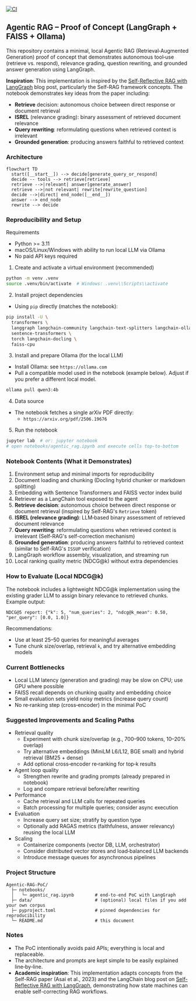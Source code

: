 [![CI](https://github.com/ZeleMate/Agentic-RAG-PoC/actions/workflows/ci.yaml/badge.svg?branch=main)](https://github.com/ZeleMate/Agentic-RAG-PoC/actions/workflows/ci.yaml)

## Agentic RAG – Proof of Concept (LangGraph + FAISS + Ollama)

This repository contains a minimal, local Agentic RAG (Retrieval‑Augmented Generation) proof of concept that demonstrates autonomous tool‑use (retrieve vs. respond), relevance grading, question rewriting, and grounded answer generation using LangGraph.

**Inspiration**: This implementation is inspired by the [Self-Reflective RAG with LangGraph](https://blog.langchain.com/agentic-rag-with-langgraph/) blog post, particularly the Self-RAG framework concepts. The notebook demonstrates key ideas from the paper including:
- **Retrieve** decision: autonomous choice between direct response or document retrieval
- **ISREL** (relevance grading): binary assessment of retrieved document relevance
- **Query rewriting**: reformulating questions when retrieved context is irrelevant
- **Grounded generation**: producing answers faithful to retrieved context

### Architecture

```mermaid
flowchart TD
  start([__start__]) --> decide[generate_query_or_respond]
  decide -- tools --> retrieve[retrieve]
  retrieve -->|relevant| answer[generate_answer]
  retrieve -->|not relevant| rewrite[rewrite_question]
  decide -->|direct| end_node([__end__])
  answer --> end_node
  rewrite --> decide
```

### Reproducibility and Setup

Requirements
- Python >= 3.11
- macOS/Linux/Windows with ability to run local LLM via Ollama
- No paid API keys required

1) Create and activate a virtual environment (recommended)
```bash
python -m venv .venv
source .venv/bin/activate  # Windows: .venv\\Scripts\\activate
```

2) Install project dependencies
- Using `pip` directly (matches the notebook):
```bash
pip install -U \
  transformers \
  langgraph langchain-community langchain-text-splitters langchain-ollama \
  sentence-transformers \
  torch langchain-docling \
  faiss-cpu
```

3) Install and prepare Ollama (for the local LLM)
- Install Ollama: see `https://ollama.com`
- Pull a compatible model used in the notebook (example below). Adjust if you prefer a different local model.
```bash
ollama pull qwen3:4b
```

4) Data source
- The notebook fetches a single arXiv PDF directly:
  - `https://arxiv.org/pdf/2506.19676`

5) Run the notebook
```bash
jupyter lab  # or: jupyter notebook
# open notebooks/agentic_rag.ipynb and execute cells top-to-bottom
```

### Notebook Contents (What it Demonstrates)
1. Environment setup and minimal imports for reproducibility
2. Document loading and chunking (Docling hybrid chunker or markdown splitting)
3. Embedding with Sentence Transformers and FAISS vector index build
4. Retriever as a LangChain tool exposed to the agent
5. **Retrieve decision**: autonomous choice between direct response or document retrieval (inspired by Self-RAG's `Retrieve` token)
6. **ISREL (relevance grading)**: LLM‑based binary assessment of retrieved document relevance
7. **Query rewriting**: reformulating questions when retrieved context is irrelevant (Self-RAG's self-correction mechanism)
8. **Grounded generation**: producing answers faithful to retrieved context (similar to Self-RAG's `ISSUP` verification)
9. LangGraph workflow assembly, visualization, and streaming run
10. Local ranking quality metric (NDCG@k) without extra dependencies

### How to Evaluate (Local NDCG@k)
The notebook includes a lightweight NDCG@k implementation using the existing grader LLM to assign binary relevance to retrieved chunks. Example output:
```
NDCG@5 report: {"k": 5, "num_queries": 2, "ndcg@k_mean": 0.50, "per_query": [0.0, 1.0]}
```
Recommendations:
- Use at least 25–50 queries for meaningful averages
- Tune chunk size/overlap, retrieval `k`, and try alternative embedding models

### Current Bottlenecks
- Local LLM latency (generation and grading) may be slow on CPU; use GPU where possible
- FAISS recall depends on chunking quality and embedding choice
- Small evaluation sets yield noisy metrics (increase query count)
- No re‑ranking step (cross‑encoder) in the minimal PoC

### Suggested Improvements and Scaling Paths
- Retrieval quality
  - Experiment with chunk size/overlap (e.g., 700–900 tokens, 10–20% overlap)
  - Try alternative embeddings (MiniLM L6/L12, BGE small) and hybrid retrieval (BM25 + dense)
  - Add optional cross‑encoder re‑ranking for top‑k results
- Agent loop quality
  - Strengthen rewrite and grading prompts (already prepared in notebook)
  - Log and compare retrieval before/after rewriting
- Performance
  - Cache retrieval and LLM calls for repeated queries
  - Batch processing for multiple queries; consider async execution
- Evaluation
  - Increase query set size; stratify by question type
  - Optionally add RAGAS metrics (faithfulness, answer relevancy) reusing the local LLM
- Scaling
  - Containerize components (vector DB, LLM, orchestrator)
  - Consider distributed vector stores and load‑balanced LLM backends
  - Introduce message queues for asynchronous pipelines

### Project Structure
```
Agentic-RAG-PoC/
  ├─ notebooks/
  │   └─ agentic_rag.ipynb        # end‑to‑end PoC with LangGraph
  ├─ data/                        # (optional) local files if you add your own corpus
  ├─ pyproject.toml               # pinned dependencies for reproducibility
  └─ README.md                    # this document
```

### Notes
- The PoC intentionally avoids paid APIs; everything is local and replaceable.
- The architecture and prompts are kept simple to be easily explained line‑by‑line.
- **Academic inspiration**: This implementation adapts concepts from the Self-RAG paper (Asai et al., 2023) and the LangChain blog post on [Self-Reflective RAG with LangGraph](https://blog.langchain.com/agentic-rag-with-langgraph/), demonstrating how state machines can enable self-correcting RAG workflows.
